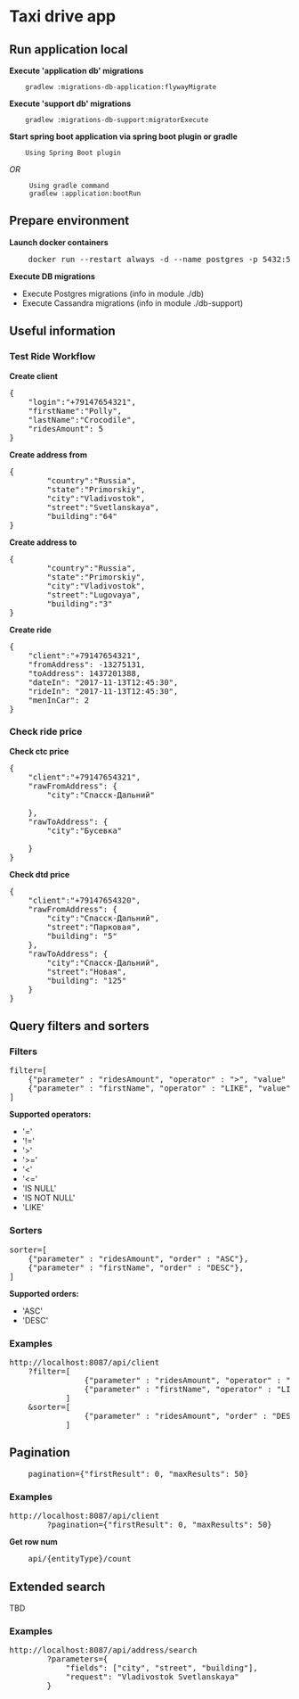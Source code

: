 # Taxi drive app


## Run application local
**Execute 'application db' migrations**
```
    gradlew :migrations-db-application:flywayMigrate
```

**Execute 'support db' migrations**
```
    gradlew :migrations-db-support:migratorExecute
```

**Start spring boot application via spring boot plugin or gradle**
```
    Using Spring Boot plugin
```
_OR_
```
     Using gradle command
     gradlew :application:bootRun
```


## Prepare environment

**Launch docker containers**
<pre>
    docker run --restart always -d --name postgres -p 5432:5432 postgres
</pre>

**Execute DB migrations**
- Execute Postgres migrations (info in module ./db)
- Execute Cassandra migrations (info in module ./db-support)

## Useful information 
### Test Ride Workflow
**Create client**
<pre>
{
	"login":"+79147654321",
	"firstName":"Polly",
	"lastName":"Crocodile",
	"ridesAmount": 5
}
</pre>

**Create address from**
<pre>
{
		"country":"Russia",
		"state":"Primorskiy",
		"city":"Vladivostok",
		"street":"Svetlanskaya",
		"building":"64"
}
</pre>

**Create address to**
<pre>
{
		"country":"Russia",
		"state":"Primorskiy",
		"city":"Vladivostok",
		"street":"Lugovaya",
		"building":"3"
}
</pre>

**Create ride**
<pre>
{
	"client":"+79147654321",
	"fromAddress": -13275131,
	"toAddress": 1437201388,
	"dateIn": "2017-11-13T12:45:30",
	"rideIn": "2017-11-13T12:45:30",
	"menInCar": 2
}
</pre>

### Check ride price
**Check ctc price**
<pre>
{
	"client":"+79147654321",
	"rawFromAddress": {
		"city":"Спасск-Дальний"
		
	},
	"rawToAddress": {
		"city":"Бусевка"
		
	}
}
</pre>

**Check dtd price**
<pre>
{
	"client":"+79147654320",
	"rawFromAddress": {
		"city":"Спасск-Дальний",
		"street":"Парковая",
		"building": "5"
	},
	"rawToAddress": {
		"city":"Спасск-Дальний",
		"street":"Новая",
		"building": "125"
	}
}
</pre>

## Query filters and sorters
### Filters
<pre>
filter=[
    {"parameter" : "ridesAmount", "operator" : ">", "value" : 5}, 
    {"parameter" : "firstName", "operator" : "LIKE", "value" : "%Mon%"}
]
</pre>

**Supported operators:**
- '='          
- '!='         
- '>'          
- '>='         
- '<'          
- '<='         
- 'IS NULL'    
- 'IS NOT NULL'
- 'LIKE'       

### Sorters
<pre>
sorter=[
    {"parameter" : "ridesAmount", "order" : "ASC"},
    {"parameter" : "firstName", "order" : "DESC"},
]
</pre>

**Supported orders:**
- 'ASC'
- 'DESC'

### Examples
<pre>
http://localhost:8087/api/client
    ?filter=[
                {"parameter" : "ridesAmount", "operator" : ">", "value" : 5}, 
                {"parameter" : "firstName", "operator" : "LIKE", "value" : "%a%"}
            ]
    &sorter=[
                {"parameter" : "ridesAmount", "order" : "DESC"}
            ]
</pre>

## Pagination
<pre>
    pagination={"firstResult": 0, "maxResults": 50} 
</pre>

### Examples
<pre>
http://localhost:8087/api/client
        ?pagination={"firstResult": 0, "maxResults": 50} 
</pre>

**Get row num**
<pre>
    api/{entityType}/count
</pre>

## Extended search
TBD
 
### Examples
<pre>
http://localhost:8087/api/address/search
        ?parameters={
            "fields": ["city", "street", "building"], 
            "request": "Vladivostok Svetlanskaya"
        }
</pre>